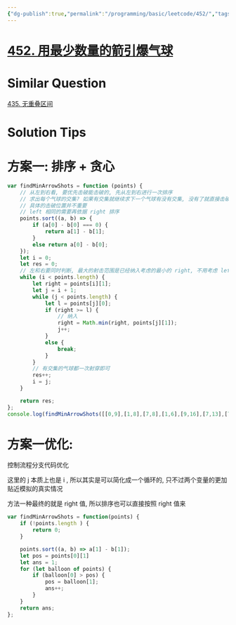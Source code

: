 ```yaml
---
{"dg-publish":true,"permalink":"/programming/basic/leetcode/452/","tags":["leetcode/greedy-algorithm","leetcode/unsolved","leetcode/math/interval"]}
---
```



# [452. 用最少数量的箭引爆气球](https://leetcode.cn/problems/minimum-number-of-arrows-to-burst-balloons/)

# Similar Question

[435. 无重叠区间](435.%20无重叠区间.md)

# Solution Tips

# 方案一: 排序 + 贪心

```js
var findMinArrowShots = function (points) {
    // 从左到右看, 要优先击破能击破的, 先从左到右进行一次排序
    // 求出每个气球的交集? 如果有交集就继续求下一个气球有没有交集, 没有了就直接击破
    // 具体的击破位置并不重要
    // left 相同的需要再依据 right 排序
    points.sort((a, b) => {
        if (a[0] - b[0] === 0) {
            return a[1] - b[1];
        }
        else return a[0] - b[0];
    });
    let i = 0;
    let res = 0;
    // 左和右要同时判断, 最大的射击范围是已经纳入考虑的最小的 right, 不用考虑 left ? 不用, 最小的 right 一定能射穿
    while (i < points.length) {
        let right = points[i][1];
        let j = i + 1;
        while (j < points.length) {
            let l = points[j][0];
            if (right >= l) {
                // 纳入
                right = Math.min(right, points[j][1]);
                j++;
            }
            else {
                break;
            }
        }
        // 有交集的气球都一次射穿即可
        res++;
        i = j;
    }

    return res;
};
console.log(findMinArrowShots([[0,9],[1,8],[7,8],[1,6],[9,16],[7,13],[7,10],[6,11],[6,9],[9,13]]))
```

# 方案一优化:

控制流程分支代码优化

这里的 j 本质上也是 i , 所以其实是可以简化成一个循环的, 只不过两个变量的更加贴近模拟的真实情况

方法一种最终的就是 right 值, 所以排序也可以直接按照 right 值来

```js
var findMinArrowShots = function(points) {
    if (!points.length ) {
        return 0;
    }

    points.sort((a, b) => a[1] - b[1]);
    let pos = points[0][1]
    let ans = 1;
    for (let balloon of points) {
        if (balloon[0] > pos) {
            pos = balloon[1];
            ans++;
        }
    }
    return ans;
};
```
